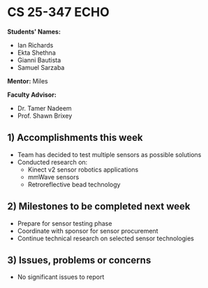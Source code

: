# CS 25-347 ECHO

**Students' Names:**

- Ian Richards
- Ekta Shethna
- Gianni Bautista
- Samuel Sarzaba

**Mentor:** Miles

**Faculty Advisor:**

- Dr. Tamer Nadeem
- Prof. Shawn Brixey

## 1) Accomplishments this week

- Team has decided to test multiple sensors as possible solutions
- Conducted research on:
  - Kinect v2 sensor robotics applications
  - mmWave sensors
  - Retroreflective bead technology

## 2) Milestones to be completed next week

- Prepare for sensor testing phase
- Coordinate with sponsor for sensor procurement
- Continue technical research on selected sensor technologies

## 3) Issues, problems or concerns

- No significant issues to report
